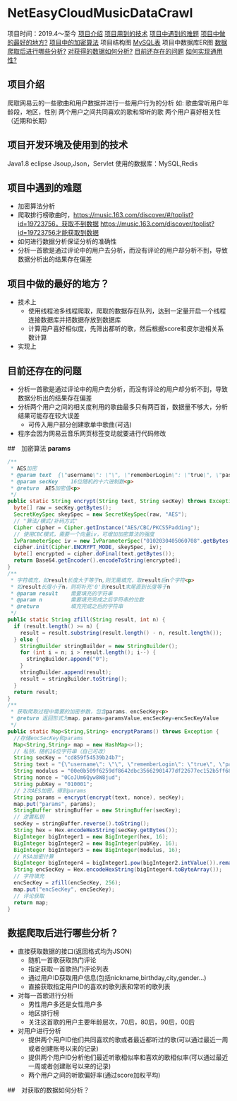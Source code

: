 NetEasyCloudMusicDataCrawl
==

项目时间：2019.4～至今
[项目介绍](#项目介绍)
[项目用到的技术](#项目用到的技术)
[项目中遇到的难题](#项目中遇到的难题)
[项目中做的最好的地方?](#项目中做的最好的地方?)
[项目中的加密算法](#加密算法)
项目结构图
[MySQL表](#MySQL表)
项目中数据库ER图
[数据爬取后进行哪些分析?](#数据爬取后进行哪些分析?)
[对获得的数据如何分析?](#对获得的数据如何分析?)
[目前还存在的问题](#目前还存在的问题)
[如何实现通用性?](#如何实现通用性?)


## 项目介绍
爬取网易云的一些歌曲和用户数据并进行一些用户行为的分析
如:
歌曲常听用户年龄段，地区，性别
两个用户之间共同喜欢的歌和常听的歌
两个用户喜好相关性（近期和长期）

## 项目开发环境及使用到的技术
Java1.8
eclipse
Jsoup,Json，Servlet
使用的数据库：MySQL,Redis

## 项目中遇到的难题
- 加密算法分析
- 爬取排行榜歌曲时，https://music.163.com/discover/#/toplist?id=19723756，获取不到数据
  https://music.163.com/discover/toplist?id=19723756才能获取到数据
- 如何进行数据分析保证分析的准确性
- 分析一首歌是通过评论中的用户去分析，而没有评论的用户却分析不到，导致数据分析出的结果存在偏差

## 项目中做的最好的地方？
- 技术上
  - 使用线程池多线程爬取，爬取的数据存在队列，达到一定量开启一个线程连接数据库并把数据存放到数据库
  - 计算用户喜好相似度，先筛出都听的歌，然后根据score和皮尔逊相关系数计算
- 实现上

## 目前还存在的问题
- 分析一首歌是通过评论中的用户去分析，而没有评论的用户却分析不到，导致数据分析出的结果存在偏差
- 分析两个用户之间的相关度利用的歌曲最多只有两百首，数据量不够大，分析结果可能存在较大误差
  - 可传入用户部分创建歌单中歌曲(可选)
- 程序会因为网易云音乐网页标签变动就要进行代码修改

##　加密算法
**params**
```java
/**
 * AES加密
 * @param text	{\"username\": \"\", \"rememberLogin\": \"true\", \"password\": \"\"}<p>
 * @param secKey	16位随机的十六进制数<p>
 * @return	AES加密值<p>
 */
public static String encrypt(String text, String secKey) throws Exception {
  byte[] raw = secKey.getBytes();
  SecretKeySpec skeySpec = new SecretKeySpec(raw, "AES");
  // "算法/模式/补码方式"
  Cipher cipher = Cipher.getInstance("AES/CBC/PKCS5Padding");
  // 使用CBC模式，需要一个向量iv，可增加加密算法的强度
  IvParameterSpec iv = new IvParameterSpec("0102030405060708".getBytes());
  cipher.init(Cipher.ENCRYPT_MODE, skeySpec, iv);
  byte[] encrypted = cipher.doFinal(text.getBytes());
  return Base64.getEncoder().encodeToString(encrypted);
}
/**
 * 字符填充，如result长度大于等于n,则无需填充，取result后n个字符<p>
 * 如result长度小于n，则将补充'0'到result末尾直到长度等于n
 * @param result	需要填充的字符串
 * @param n			需要填充完成之后字符串的位数
 * @return			填充完成之后的字符串
 */
public static String zfill(String result, int n) {
  if (result.length() >= n) {
    result = result.substring(result.length() - n, result.length());
  } else {
    StringBuilder stringBuilder = new StringBuilder();
    for (int i = n; i > result.length(); i--) {
      stringBuilder.append("0");
    }
    stringBuilder.append(result);
    result = stringBuilder.toString();
  }
  return result;
}
/**
 * 获取爬取过程中需要的加密参数，包含params、encSecKey<p>
 * @return 返回形式为map，params=paramsValue,encSecKey=encSecKeyValue
 */
public static Map<String,String> encryptParams() throws Exception {
  //存储encSecKey和params
  Map<String,String> map = new HashMap<>();
  // 私钥，随机16位字符串（自己可改）
  String secKey = "cd859f54539b24b7";
  String text = "{\"username\": \"\", \"rememberLogin\": \"true\", \"password\": \"\"}";
  String modulus = "00e0b509f6259df8642dbc35662901477df22677ec152b5ff68ace615bb7b725152b3ab17a876aea8a5aa76d2e417629ec4ee341f56135fccf695280104e0312ecbda92557c93870114af6c9d05c4f7f0c3685b7a46bee255932575cce10b424d813cfe4875d3e82047b97ddef52741d546b8e289dc6935b3ece0462db0a22b8e7";
  String nonce = "0CoJUm6Qyw8W8jud";
  String pubKey = "010001";
  // 2次AES加密，得到params
  String params = encrypt(encrypt(text, nonce), secKey);
  map.put("params", params);
  StringBuffer stringBuffer = new StringBuffer(secKey);
  // 逆置私钥
  secKey = stringBuffer.reverse().toString();
  String hex = Hex.encodeHexString(secKey.getBytes());
  BigInteger bigInteger1 = new BigInteger(hex, 16);
  BigInteger bigInteger2 = new BigInteger(pubKey, 16);
  BigInteger bigInteger3 = new BigInteger(modulus, 16);
  // RSA加密计算
  BigInteger bigInteger4 = bigInteger1.pow(bigInteger2.intValue()).remainder(bigInteger3);
  String encSecKey = Hex.encodeHexString(bigInteger4.toByteArray());
  // 字符填充
  encSecKey = zfill(encSecKey, 256);
  map.put("encSecKey", encSecKey);
  // 评论获取
  return map;
}
```

## 数据爬取后进行哪些分析？
- 直接获取数据的接口(返回格式均为JSON)
  - 随机一首歌获取热门评论
  - 指定获取一首歌热门评论列表
  - 通过用户ID获取用户信息(包括nickname,birthday,city,gender...)
  - 直接获取指定用户ID的喜欢的歌列表和常听的歌列表
- 对每一首歌进行分析
  - 男性用户多还是女性用户多
  - 地区排行榜
  - 关注这首歌的用户主要年龄层次，70后，80后，90后，00后
- 对用户进行分析
  - 提供两个用户ID他们共同喜欢的歌或者最近都听过的歌(可以通过最近一周或者创建账号以来的记录)
  - 提供两个用户ID分析他们最近听歌相似率和喜欢的歌相似率(可以通过最近一周或者创建账号以来的记录)
  - 两个用户之间的听歌偏好率(通过score加权平均)

##　对获取的数据如何分析？
